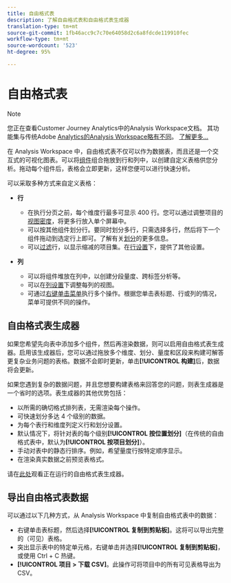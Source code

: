 ```yaml
---
title: 自由格式表
description: 了解自由格式表和自由格式表生成器
translation-type: tm+mt
source-git-commit: 1fb46acc9c7c70e64058d2c6a8fdcde119910fec
workflow-type: tm+mt
source-wordcount: '523'
ht-degree: 95%

---
```



# 自由格式表

>[!NOTE]
>
>您正在查看Customer Journey Analytics中的Analysis Workspace文档。 其功能集与传统Adobe [Analytics的Analysis Workspace略有不同](https://docs.adobe.com/content/help/zh-Hans/analytics/analyze/analysis-workspace/home.html)。 [了解更多...](/help/getting-started/cja-aa.md)

在 Analysis Workspace 中，自由格式表不仅可以作为数据表，而且还是一个交互式的可视化图表。可以将[组件](/help/components/overview.md)组合拖放到行和列中，以创建自定义表格供您分析。拖动每个组件后，表格会立即更新，这样您便可以进行快速分析。

可以采取多种方式来自定义表格：

* **行**
   * 在执行分页之前，每个维度行最多可显示 400 行。您可以通过调整项目的[视图密度](/help/analysis-workspace/build-workspace-project/view-density.md)，将更多行放入单个屏幕中。
   * 可以按其他组件划分行。要同时划分多行，只需选择多行，然后将下一个组件拖动到选定行上即可。了解有关[划分](/help/components/dimensions/t-breakdown-fa.md)的更多信息。
   * 可以[过滤](/help/analysis-workspace/build-workspace-project/pagination-filtering-sorting.md)行，以显示缩减的项目集。在[行设置](/help/analysis-workspace/build-workspace-project/column-row-settings/table-settings.md)下，提供了其他设置。

* **列**
   * 可以将组件堆放在列中，以创建分段量度、跨标签分析等。
   * 可以在[列设置](/help/analysis-workspace/build-workspace-project/column-row-settings/column-settings.md)下调整每列的视图。
   * 可通过[右键单击菜单](https://docs.adobe.com/content/help/en/analytics-learn/tutorials/analysis-workspace/building-freeform-tables/using-the-right-click-menu.html)执行多个操作。根据您单击表标题、行或列的情况，菜单可提供不同的操作。

## 自由格式表生成器

如果您希望先向表中添加多个组件，然后再渲染数据，则可以启用自由格式表生成器。启用该生成器后，您可以通过拖放多个维度、划分、量度和区段来构建可解答更复杂业务问题的表格。数据不会即时更新，单击&#x200B;**[!UICONTROL 构建]**&#x200B;后，数据将会更新。

如果您遇到复杂的数据问题，并且您想要构建表格来回答您的问题，则表生成器是一个省时的选项。表生成器的其他优势包括：

* 以所需的确切格式排列表，无需渲染每个操作。
* 可快速划分多达 4 个级别的数据。
* 为每个表行和维度列定义行和划分设置。
* 默认情况下，将针对表的每个级别&#x200B;**[!UICONTROL 按位置划分]**（在传统的自由格式表中，默认为&#x200B;**[!UICONTROL 按项目划分]**）。
* 手动对表中的静态行排序。例如，希望量度行按特定顺序显示。
* 在渲染真实数据之前预览表格式。

请在[此处](https://youtu.be/GUMWiJAmMGI)观看正在运行的自由格式表生成器。

## 导出自由格式表数据

可以通过以下几种方式，从 Analysis Workspace 中复制自由格式表中的数据：

* 右键单击表标题，然后选择&#x200B;**[!UICONTROL 复制到剪贴板]**。这将可以导出完整的（可见）表格。
* 突出显示表中的特定单元格，右键单击并选择&#x200B;**[!UICONTROL 复制到剪贴板]**，或使用 Ctrl + C 热键。
* **[!UICONTROL 项目 > 下载 CSV]**。此操作可将项目中的所有可见表格导出为 CSV。
